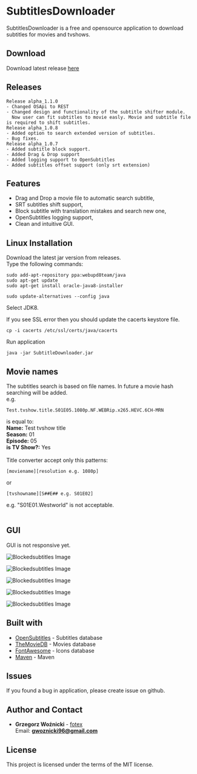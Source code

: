 # SubtitlesDownloader
SubtitlesDownloader is a free and opensource application to download subtitles for movies and tvshows.

## Download
Download latest release [here](https://github.com/fotex/SubtitlesDownloader/releases)


## Releases
```
Release alpha_1.1.0
- Changed OSApi to REST
- Changed design and functionality of the subtitle shifter module.
  Now user can fit subtitles to movie easly. Movie and subtitle file is required to shift subtitles.
Release alpha_1.0.8
- Added option to search extended version of subtitles.
- Bug fixes.
Release alpha_1.0.7
- Added subtitle block support.
- Added Drag & Drop support
- Added logging support to OpenSubtitles
- Added subtitles offset support (only srt extension)
```

## Features 
- Drag and Drop a movie file to automatic search subtitle,
- SRT subtitles shift support,
- Block subtitle with translation mistakes and search new one,
- OpenSubtitles logging support,
- Clean and intuitive GUI.

## Linux Installation
Download the latest jar version from releases. <br>
Type the following commands:
```
sudo add-apt-repository ppa:webupd8team/java
sudo apt-get update
sudo apt-get install oracle-java8-installer

sudo update-alternatives --config java
```
Select JDK8.

If you see SSL error then you should update the cacerts keystore file.

```
cp -i cacerts /etc/ssl/certs/java/cacerts 
```
Run application
```
java -jar SubtitleDownloader.jar
```

## Movie names

The subtitles search is based on file names. In future a movie hash searching will be added.<br>
e.g.
```
Test.tvshow.title.S01E05.1080p.NF.WEBRip.x265.HEVC.6CH-MRN
```
is equal to: <br>
<b>Name:</b> Test tvshow title <br>
<b>Season:</b> 01 <br>
<b>Episode:</b> 05 <br>
<b>is TV Show?:</b> Yes <br>
<br>
Title converter accept only this patterns: 
```
[moviename][resolution e.g. 1080p]
```
or
```
[tvshowname][S##E## e.g. S01E02]
```
e.g. "S01E01.Westworld" is not acceptable.<br><br>

## GUI

GUI is not responsive yet.

![Blockedsubtitles Image](https://i.imgur.com/pdCJftD.png)

![Blockedsubtitles Image](https://i.imgur.com/SGlbVCV.png)

![Blockedsubtitles Image](https://i.imgur.com/tDStJh1.png)

![Blockedsubtitles Image](https://i.imgur.com/evRETxT.png)

![Blockedsubtitles Image](https://i.imgur.com/N8xQPqp.png)

## Built with

* [OpenSubtitles](https://www.opensubtitles.org/) - Subtitles database
* [TheMovieDB](https://www.themoviedb.org/) - Movies database
* [FontAwesome](https://fontawesome.com) - Icons database
* [Maven](https://maven.com/) - Maven

## Issues
If you found a bug in application, please create issue on github.

## Author and Contact

* **Grzegorz Woźnicki** - [fotex](https://github.com/fotex) <br>
Email: <b>gwoznicki96@gmail.com</b>

## License

This project is licensed under the terms of the MIT license.
